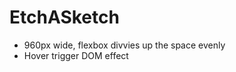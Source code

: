 # EtchASketch
<!-- - Function to create div "n" number of times -->
- 960px wide, flexbox divvies up the space evenly
- Hover trigger DOM effect
